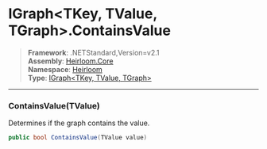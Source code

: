 # IGraph\<TKey, TValue, TGraph>.ContainsValue

> **Framework**: .NETStandard,Version=v2.1  
> **Assembly**: [Heirloom.Core][0]  
> **Namespace**: [Heirloom][0]  
> **Type**: [IGraph\<TKey, TValue, TGraph>][1]  

--------------------------------------------------------------------------------

### ContainsValue(TValue)

Determines if the graph contains the value.

```cs
public bool ContainsValue(TValue value)
```

[0]: ..\Heirloom.Core.md
[1]: Heirloom.IGraph[TKey,TValue,TGraph].md
